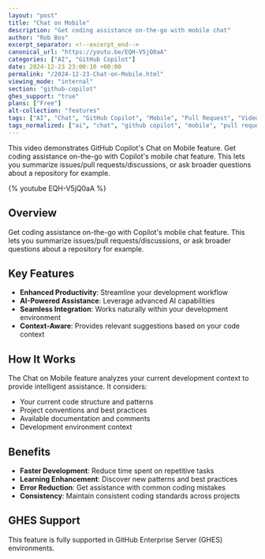```yaml
---
layout: "post"
title: "Chat on Mobile"
description: "Get coding assistance on-the-go with mobile chat"
author: "Rob Bos"
excerpt_separator: <!--excerpt_end-->
canonical_url: "https://youtu.be/EQH-V5jQ0aA"
categories: ["AI", "GitHub Copilot"]
date: 2024-12-23 23:00:10 +00:00
permalink: "/2024-12-23-Chat-on-Mobile.html"
viewing_mode: "internal"
section: "github-copilot"
ghes_support: "true"
plans: ["Free"]
alt-collection: "features"
tags: ["AI", "Chat", "GitHub Copilot", "Mobile", "Pull Request", "Videos"]
tags_normalized: ["ai", "chat", "github copilot", "mobile", "pull request", "videos"]
---
```


This video demonstrates GitHub Copilot's Chat on Mobile feature. Get coding assistance on-the-go with Copilot's mobile chat feature. This lets you summarize issues/pull requests/discussions, or ask broader questions about a repository for example.<!--excerpt_end-->

{% youtube EQH-V5jQ0aA %}

## Overview

Get coding assistance on-the-go with Copilot's mobile chat feature. This lets you summarize issues/pull requests/discussions, or ask broader questions about a repository for example.

## Key Features

- **Enhanced Productivity**: Streamline your development workflow
- **AI-Powered Assistance**: Leverage advanced AI capabilities
- **Seamless Integration**: Works naturally within your development environment
- **Context-Aware**: Provides relevant suggestions based on your code context

## How It Works

The Chat on Mobile feature analyzes your current development context to provide intelligent assistance. It considers:

- Your current code structure and patterns
- Project conventions and best practices
- Available documentation and comments
- Development environment context

## Benefits

- **Faster Development**: Reduce time spent on repetitive tasks
- **Learning Enhancement**: Discover new patterns and best practices
- **Error Reduction**: Get assistance with common coding mistakes
- **Consistency**: Maintain consistent coding standards across projects

## GHES Support

This feature is fully supported in GitHub Enterprise Server (GHES) environments.
